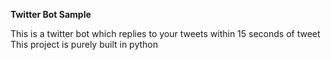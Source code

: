**Twitter Bot Sample**

This is a twitter bot which replies to your tweets within 15 seconds of tweet 
This project is purely built in python

